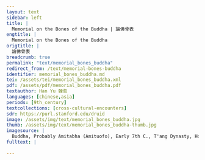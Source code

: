 ```yaml
---
layout: text
sidebar: left
title: |
  Memorial on the Bones of the Buddha | 論佛骨表
engtitle: |
  Memorial on the Bones of the Buddha
origtitle: |
  論佛骨表
breadcrumb: true
permalink: "text/memorial_bones_buddha"
redirect_from: /text/memorial-bones-buddha
identifier: memorial_bones_buddha.md
tei: /assets/tei/memorial_bones_buddha.xml
pdf: /assets/pdf/memorial_bones_buddha.pdf
textauthor: Han Yu 韓愈
languages: [chinese,asia]
periods: [9th_century]
textcollections: [cross-cultural-encounters]
sdr: https://purl.stanford.edu/druid 
image: /assets/img/text/memorial_bones_buddha.jpg
thumb: /assets/img/text/memorial_bones_buddha-thumb.jpg
imagesource: |
  Buddha, Probably Amitabha (Amituofo), Early 7th C., T'ang Dynasty, Hollow dry lacquer with traces of gilt and polychrome pigment and gilding. Metropolitan Museum of Art, Rogers Fund, 1919,  19.186. [Public Domain]]
fulltext: |
  
---
```


